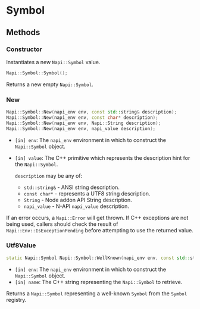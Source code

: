 # Symbol

## Methods

### Constructor

Instantiates a new `Napi::Symbol` value.

```cpp
Napi::Symbol::Symbol();
```

Returns a new empty `Napi::Symbol`.

### New

```cpp
Napi::Symbol::New(napi_env env, const std::string& description);
Napi::Symbol::New(napi_env env, const char* description);
Napi::Symbol::New(napi_env env, Napi::String description);
Napi::Symbol::New(napi_env env, napi_value description);
```

* `[in] env`: The `napi_env` environment in which to construct the `Napi::Symbol` object.
* `[in] value`: The C++ primitive which represents the description hint for the `Napi::Symbol`.

  `description` may be any of:

  * `std::string&` - ANSI string description.
  * `const char*` - represents a UTF8 string description.
  * `String` - Node addon API String description.
  * `napi_value` - N-API `napi_value` description.

If an error occurs, a `Napi::Error` will get thrown. If C++ exceptions are not being used, callers should check the result of `Napi::Env::IsExceptionPending` before attempting to use the returned value.

### Utf8Value

```cpp
static Napi::Symbol Napi::Symbol::WellKnown(napi_env env, const std::string& name);
```

* `[in] env`: The `napi_env` environment in which to construct the `Napi::Symbol` object.
* `[in] name`: The C++ string representing the `Napi::Symbol` to retrieve.

Returns a `Napi::Symbol` representing a well-known `Symbol` from the `Symbol` registry.

